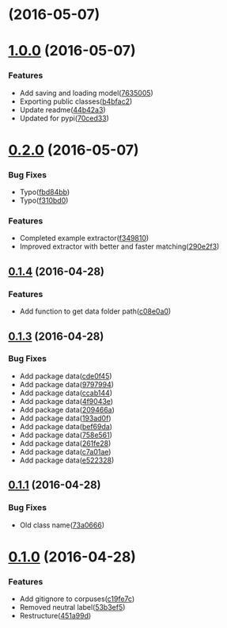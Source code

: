 <a name=""></a>
# [](https://github.com/ErikGartner/sentimental/compare/1.0.0...v) (2016-05-07)



<a name="1.0.0"></a>
# [1.0.0](https://github.com/ErikGartner/sentimental/compare/0.2.0...1.0.0) (2016-05-07)


### Features

* Add saving and loading model([7635005](https://github.com/ErikGartner/sentimental/commit/7635005))
* Exporting public classes([b4bfac2](https://github.com/ErikGartner/sentimental/commit/b4bfac2))
* Update readme([44b42a3](https://github.com/ErikGartner/sentimental/commit/44b42a3))
* Updated for pypi([70ced33](https://github.com/ErikGartner/sentimental/commit/70ced33))



<a name="0.2.0"></a>
# [0.2.0](https://github.com/ErikGartner/sentimental/compare/0.1.4...0.2.0) (2016-05-07)


### Bug Fixes

* Typo([fbd84bb](https://github.com/ErikGartner/sentimental/commit/fbd84bb))
* Typo([f310bd0](https://github.com/ErikGartner/sentimental/commit/f310bd0))


### Features

* Completed example extractor([f349810](https://github.com/ErikGartner/sentimental/commit/f349810))
* Improved extractor with better and faster matching([290e2f3](https://github.com/ErikGartner/sentimental/commit/290e2f3))



<a name="0.1.4"></a>
## [0.1.4](https://github.com/ErikGartner/sentimental/compare/0.1.3...0.1.4) (2016-04-28)


### Features

* Add function to get data folder path([c08e0a0](https://github.com/ErikGartner/sentimental/commit/c08e0a0))



<a name="0.1.3"></a>
## [0.1.3](https://github.com/ErikGartner/sentimental/compare/0.1.1...0.1.3) (2016-04-28)


### Bug Fixes

* Add package data([cde0f45](https://github.com/ErikGartner/sentimental/commit/cde0f45))
* Add package data([9797994](https://github.com/ErikGartner/sentimental/commit/9797994))
* Add package data([ccab144](https://github.com/ErikGartner/sentimental/commit/ccab144))
* Add package data([4f9043e](https://github.com/ErikGartner/sentimental/commit/4f9043e))
* Add package data([209466a](https://github.com/ErikGartner/sentimental/commit/209466a))
* Add package data([193ad0f](https://github.com/ErikGartner/sentimental/commit/193ad0f))
* Add package data([bef69da](https://github.com/ErikGartner/sentimental/commit/bef69da))
* Add package data([758e561](https://github.com/ErikGartner/sentimental/commit/758e561))
* Add package data([261fe28](https://github.com/ErikGartner/sentimental/commit/261fe28))
* Add package data([c7a01ae](https://github.com/ErikGartner/sentimental/commit/c7a01ae))
* Add package data([e522328](https://github.com/ErikGartner/sentimental/commit/e522328))



<a name="0.1.1"></a>
## [0.1.1](https://github.com/ErikGartner/sentimental/compare/0.1.0...0.1.1) (2016-04-28)


### Bug Fixes

* Old class name([73a0666](https://github.com/ErikGartner/sentimental/commit/73a0666))



<a name="0.1.0"></a>
# [0.1.0](https://github.com/ErikGartner/sentimental/compare/c19fe7c...0.1.0) (2016-04-28)


### Features

* Add gitignore to corpuses([c19fe7c](https://github.com/ErikGartner/sentimental/commit/c19fe7c))
* Removed neutral label([53b3ef5](https://github.com/ErikGartner/sentimental/commit/53b3ef5))
* Restructure([451a99d](https://github.com/ErikGartner/sentimental/commit/451a99d))



